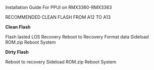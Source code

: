 Installation Guide For PPUI on RMX3360-RMX3363

RECOMMENDED CLEAN FLASH FROM A12 TO A13

**Clean Flash**

Flash lasted LOS Recovery
Reboot to Recovery
Format data
Sideload ROM.zip
Reboot System

**Dirty Flash**

Reboot to recovery
Sideload ROM.zip
Reboot System
